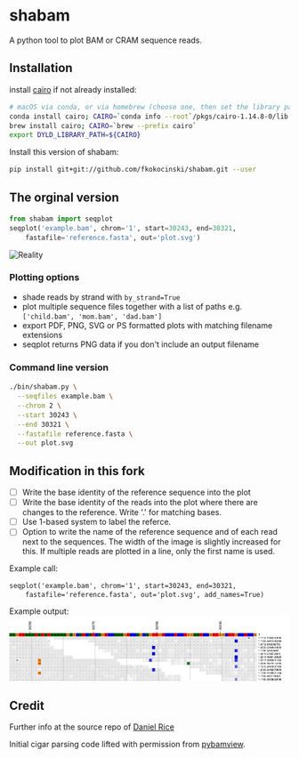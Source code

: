 # shabam
A python tool to plot BAM or CRAM sequence reads.

## Installation
install [cairo](https://www.cairographics.org/download/) if not already
installed:
```sh
# macOS via conda, or via homebrew (choose one, then set the library path)
conda install cairo; CAIRO=`conda info --root`/pkgs/cairo-1.14.8-0/lib
brew install cairo; CAIRO=`brew --prefix cairo`
export DYLD_LIBRARY_PATH=${CAIRO}
```

Install this version of shabam:
```sh
pip install git+git://github.com/fkokocinski/shabam.git --user
```

## The orginal version
```py
from shabam import seqplot
seqplot('example.bam', chrom='1', start=30243, end=30321,
    fastafile='reference.fasta', out='plot.svg')
```

![Reality](/tests/data/reality.svg)

### Plotting options
- shade reads by strand with `by_strand=True`
- plot multiple sequence files together with a list of paths e.g.
  `['child.bam', 'mom.bam', 'dad.bam']`
- export PDF, PNG, SVG or PS formatted plots with matching filename extensions
- seqplot returns PNG data if you don't include an output filename

### Command line version
```sh
./bin/shabam.py \
  --seqfiles example.bam \
  --chrom 2 \
  --start 30243 \
  --end 30321 \
  --fastafile reference.fasta \
  --out plot.svg
```

## Modification in this fork
- [ ] Write the base identity of the reference sequence into the plot
- [ ] Write the base identity of the reads into the plot where there are changes to the reference. Write '.' for matching bases.
- [ ] Use 1-based system to label the referce.
- [ ] Option to write the name of the reference sequence and of each read next to the sequences. The width of the image is slightly increased for this. If multiple reads are plotted in a line, only the first name is used.

Example call:
```
seqplot('example.bam', chrom='1', start=30243, end=30321,
    fastafile='reference.fasta', out='plot.svg', add_names=True)
```
Example output:
![Reality](/tests/data/reality2.png)


## Credit
Further info at the source repo of [Daniel Rice](https://github.com/dlrice/shabam)

Initial cigar parsing code lifted with permission from
[pybamview](https://github.com/mgymrek/pybamview).
